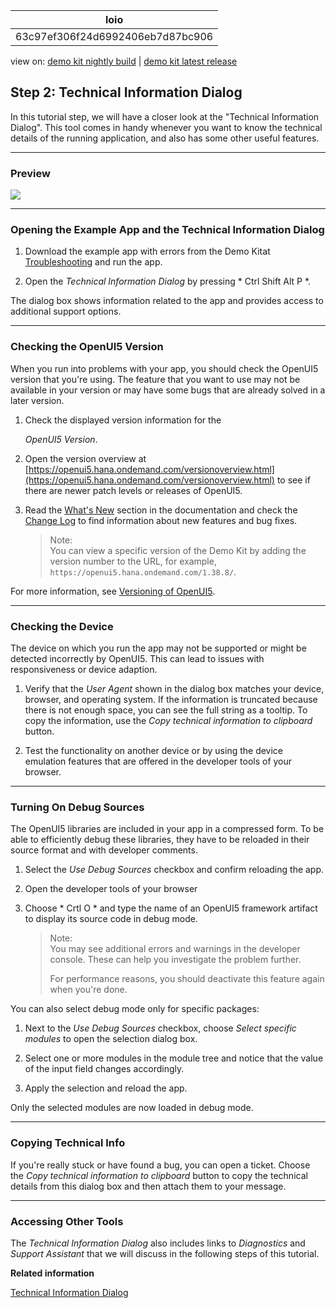 <!-- loio63c97ef306f24d6992406eb7d87bc906 -->

| loio |
| -----|
| 63c97ef306f24d6992406eb7d87bc906 |

<div id="loio">

view on: [demo kit nightly build](https://openui5nightly.hana.ondemand.com/#/topic/63c97ef306f24d6992406eb7d87bc906) | [demo kit latest release](https://openui5.hana.ondemand.com/#/topic/63c97ef306f24d6992406eb7d87bc906)</div>

## Step 2: Technical Information Dialog

In this tutorial step, we will have a closer look at the "Technical Information Dialog". This tool comes in handy whenever you want to know the technical details of the running application, and also has some other useful features.

***

<a name="loio63c97ef306f24d6992406eb7d87bc906__section_u2k_c1d_5z"/>

### Preview

 ![](loio8bf9780408674588af6d33eb6cebadab_LowRes.png) 

***

<a name="loio63c97ef306f24d6992406eb7d87bc906__section_dmp_d1d_5z"/>

### Opening the Example App and the Technical Information Dialog

1.  Download the example app with errors from the Demo Kitat [Troubleshooting](https://openui5.hana.ondemand.com/explored.html#/sample/sap.ui.core.tutorial.troubleshooting.01/preview) and run the app.

2.  Open the *Technical Information Dialog* by pressing * Ctrl Shift Alt P *.


The dialog box shows information related to the app and provides access to additional support options.

***

<a name="loio63c97ef306f24d6992406eb7d87bc906__section_hw4_qmk_sz"/>

### Checking the OpenUI5 Version

When you run into problems with your app, you should check the OpenUI5 version that you're using. The feature that you want to use may not be available in your version or may have some bugs that are already solved in a later version.

1.  Check the displayed version information for the

    *OpenUI5 Version*.

2.  Open the version overview at [https://openui5.hana.ondemand.com/versionoverview.html](https://openui5.hana.ondemand.com/versionoverview.html) to see if there are newer patch levels or releases of OpenUI5.

3.  Read the [What's New](What's_New_in_OpenUI5_99ac68a.md) section in the documentation and check the  [Change Log](https://openui5.hana.ondemand.com/#releasenotes.html) to find information about new features and bug fixes.

    > Note:  
    > You can view a specific version of the Demo Kit by adding the version number to the URL, for example, `https://openui5.hana.ondemand.com/1.38.8/`.


For more information, see [Versioning of OpenUI5](Versioning_of_OpenUI5_91f0214.md).

***

<a name="loio63c97ef306f24d6992406eb7d87bc906__section_t2f_pbd_5z"/>

### Checking the Device

The device on which you run the app may not be supported or might be detected incorrectly by OpenUI5. This can lead to issues with responsiveness or device adaption.

1.  Verify that the *User Agent* shown in the dialog box matches your device, browser, and operating system. If the information is truncated because there is not enough space, you can see the full string as a tooltip. To copy the information, use the *Copy technical information to clipboard* button.

2.  Test the functionality on another device or by using the device emulation features that are offered in the developer tools of your browser.


***

### Turning On Debug Sources

The OpenUI5 libraries are included in your app in a compressed form. To be able to efficiently debug these libraries, they have to be reloaded in their source format and with developer comments.

1.  Select the *Use Debug Sources* checkbox and confirm reloading the app.

2.  Open the developer tools of your browser

3.  Choose * Crtl O * and type the name of an OpenUI5 framework artifact to display its source code in debug mode.

    > Note:  
    > You may see additional errors and warnings in the developer console. These can help you investigate the problem further.
    > 
    > For performance reasons, you should deactivate this feature again when you're done.


You can also select debug mode only for specific packages:

1.  Next to the *Use Debug Sources* checkbox, choose *Select specific modules* to open the selection dialog box.

2.  Select one or more modules in the module tree and notice that the value of the input field changes accordingly.

3.  Apply the selection and reload the app.


Only the selected modules are now loaded in debug mode.

***

<a name="loio63c97ef306f24d6992406eb7d87bc906__section_ssw_znk_sz"/>

### Copying Technical Info

If you're really stuck or have found a bug, you can open a ticket. Choose the *Copy technical information to clipboard* button to copy the technical details from this dialog box and then attach them to your message.

***

<a name="loio63c97ef306f24d6992406eb7d87bc906__section_h4h_wnk_sz"/>

### Accessing Other Tools

The *Technical Information Dialog* also includes links to *Diagnostics* and *Support Assistant* that we will discuss in the following steps of this tutorial.

**Related information**  


[Technical Information Dialog](Technical_Information_Dialog_616a3ef.md#loio616a3ef07f554e20a3adf749c11f64e9)

